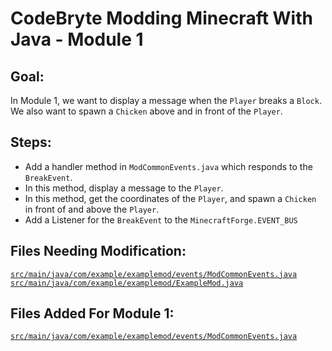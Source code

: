 # CodeBryte Modding Minecraft With Java - Module 1

## Goal:
In Module 1, we want to display a message when the `Player` breaks a `Block`.  We also want to spawn a `Chicken` above and in front of the `Player`.

## Steps:
* Add a handler method in `ModCommonEvents.java` which responds to the `BreakEvent`.
* In this method, display a message to the `Player`.
* In this method, get the coordinates of the `Player`, and spawn a `Chicken` in front of and above the `Player`. 
* Add a Listener for the `BreakEvent` to the `MinecraftForge.EVENT_BUS`

## Files Needing Modification:
[`src/main/java/com/example/examplemod/events/ModCommonEvents.java`](https://github.com/codebryte/codeBryteMod01/blob/6928a2a3a3f320bef198f6204a7cc5ce0653bcb5/src/main/java/com/example/examplemod/events/ModCommonEvents.java#L53)
[`src/main/java/com/example/examplemod/ExampleMod.java`](https://github.com/codebryte/codeBryteMod01/blob/0c686393f5e31709f7ba60bad5a12c93ccae8d17/src/main/java/com/example/examplemod/ExampleMod.java#L35)

## Files Added For Module 1:
[`src/main/java/com/example/examplemod/events/ModCommonEvents.java`](https://github.com/codebryte/codeBryteMod01/blob/MODULE_01_END/src/main/java/com/example/examplemod/events/ModCommonEvents.java)
